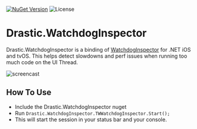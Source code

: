 [![NuGet Version](https://img.shields.io/nuget/v/Drastic.WatchdogInspector.svg)](https://www.nuget.org/packages/Drastic.WatchdogInspector/) ![License](https://img.shields.io/badge/License-MIT-blue.svg)

# Drastic.WatchdogInspector

Drastic.WatchdogInspector is a binding of [WatchdogInspector](https://github.com/tapwork/WatchdogInspector) for .NET iOS and tvOS. This helps detect slowdowns and perf issues when running too much code on the UI Thread.

![screencast](https://user-images.githubusercontent.com/898335/226085235-68077079-8a11-480f-b24b-045188522df0.gif)

## How To Use

- Include the Drastic.WatchdogInspector nuget
- Run `Drastic.WatchdogInspector.TWWatchdogInspector.Start();`
- This will start the session in your status bar and your console.


